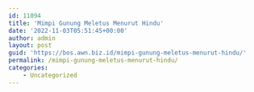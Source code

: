 ```yaml
---
id: 11094
title: 'Mimpi Gunung Meletus Menurut Hindu'
date: '2022-11-03T05:51:45+00:00'
author: admin
layout: post
guid: 'https://bos.awn.biz.id/mimpi-gunung-meletus-menurut-hindu/'
permalink: /mimpi-gunung-meletus-menurut-hindu/
categories:
    - Uncategorized
---
```



